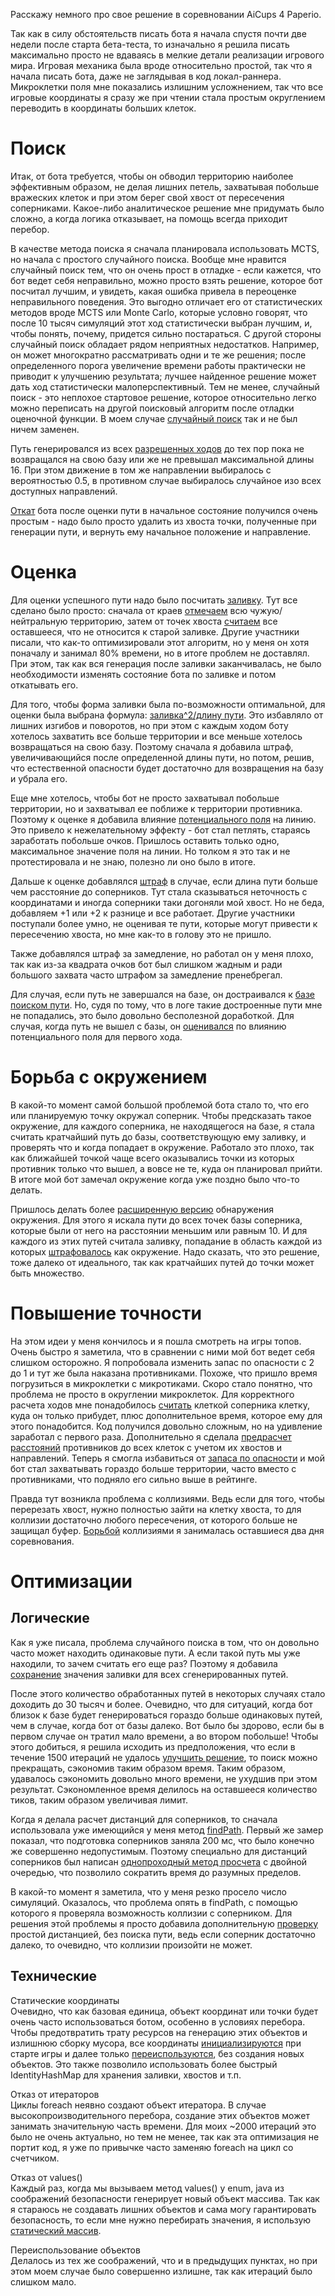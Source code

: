 Расскажу немного про свое решение в соревновании AiCups 4 Paperio.

Так как в силу обстоятельств писать бота я начала спустя почти две недели после старта бета-теста, то изначально я решила писать максимально просто не вдаваясь в мелкие детали реализации игрового мира. Игровая механика была вроде относительно простой, так что я начала писать бота, даже не заглядывая в код локал-раннера. Микроклетки поля мне показались излишним усложнением, так что все игровые координаты я сразу же при чтении стала простым округлением переводить в координаты больших клеток.

<h1>Поиск</h1>
Итак, от бота требуется, чтобы он обводил территорию наиболее эффективным образом, не делая лишних петель, захватывая побольше вражеских клеток и при этом берег свой хвост от пересечения соперниками. Какое-либо аналитическое решение мне придумать было сложно, а когда логика отказывает, на помощь всегда приходит перебор.

В качестве метода поиска я сначала планировала использовать MCTS, но начала с простого случайного поиска. Вообще мне нравится случайный поиск тем, что он очень прост в отладке - если кажется, что бот ведет себя неправильно, можно просто взять решение, которое бот посчитал лучшим, и увидеть, какая ошибка привела в переоценке неправильного поведения. Это выгодно отличает его от статистических методов вроде MCTS или Monte Carlo, которые условно говорят, что после 10 тысяч симуляций этот ход статистически выбран лучшим, и, чтобы понять, почему, придется сильно постараться. С другой стороны случайный поиск обладает рядом неприятных недостатков. Например, он может многократно рассматривать одни и те же решения; после определенного порога увеличение времени работы практически не приводит к улучшению результата; лучшее найденное решение может дать ход статистически малоперспективный. Тем не менее, случайный поиск - это неплохое стартовое решение, которое относительно легко можно переписать на другой поисковый алгоритм после отладки оценочной функции. В моем случае <a href="https://github.com/Oreshnik/paperio/blob/master/src/strategy/Strategy.java#L20">случайный поиск</a> так и не был ничем заменен.

Путь генерировался из всех <a href="https://github.com/Oreshnik/paperio/blob/master/src/strategy/Strategy.java#L671">разрешенных ходов</a> до тех пор пока не возвращался на свою базу или же не превышал максимальной длины 16. При этом движение в том же направлении выбиралось с вероятностью 0.5, в противном случае выбиралось случайное изо всех доступных направлений. 

<a href="https://github.com/Oreshnik/paperio/blob/master/src/strategy/Strategy.java#L662">Откат</a> бота после оценки пути в начальное состояние получился очень простым - надо было просто удалить из хвоста точки, полученные при генерации пути, и вернуть ему начальное положение и направление.

<h1>Оценка</h1>
Для оценки успешного пути надо было посчитать <a href="https://github.com/Oreshnik/paperio/blob/master/src/strategy/Strategy.java#L577">заливку</a>. Тут все сделано было просто: сначала от краев <a href="https://github.com/Oreshnik/paperio/blob/master/src/strategy/Strategy.java#L639">отмечаем</a> всю чужую/нейтральную территорию, затем от точек хвоста <a href="https://github.com/Oreshnik/paperio/blob/master/src/strategy/Strategy.java#L595">считаем</a> все оставшееся, что не относится к старой заливке. Другие участники писали, что как-то оптимизировали этот алгоритм, но у меня он хотя поначалу и занимал 80% времени, но в итоге проблем не доставлял. При этом, так как вся генерация после заливки заканчивалась, не было необходимости изменять состояние бота по заливке и потом откатывать его.

Для того, чтобы форма заливки была по-возможности оптимальной, для оценки была выбрана формула: <a href="https://github.com/Oreshnik/paperio/blob/master/src/strategy/Strategy.java#L392">заливка^2/длину пути</a>. Это избавляло от лишних изгибов и поворотов, но при этом с каждым ходом боту хотелось захватить все больше территории и все меньше хотелось возвращаться на свою базу. Поэтому сначала я добавила штраф, увеличивающийся после определенной длины пути, но потом, решив, что естественной опасности будет достаточно для возвращения на базу и убрала его. 

Еще мне хотелось, чтобы бот не просто захватывал побольше территории, но и захватывал ее поближе к территории противника. Поэтому к оценке я добавила влияние <a href="https://github.com/Oreshnik/paperio/blob/master/src/model/World.java#L127">потенциального поля</a> на линию. Это привело к нежелательному эффекту - бот стал петлять, стараясь заработать побольше очков. Пришлось оставить только одно, максимальное значение поля на линии. Но толком я это так и не протестировала и не знаю, полезно ли оно было в итоге.

Дальше к оценке добавлялся <a href="https://github.com/Oreshnik/paperio/blob/master/src/strategy/Strategy.java#L413">штраф</a> в случае, если длина пути больше чем расстояние до соперников. Тут стала сказываться неточность с координатами и иногда соперники таки догоняли мой хвост. Но не беда, добавляем +1 или +2 к разнице и все работает.
Другие участники поступали более умно, не оценивая те пути, которые могут привести к пересечению хвоста, но мне как-то в голову это не пришло.

Также добавлялся штраф за замедление, но работал он у меня плохо, так как из-за квадрата очков бот был слишком жадным и ради большого захвата часто штрафом за замедление пренебрегал.

Для случая, если путь не завершался на базе, он достраивался к <a href="https://github.com/Oreshnik/paperio/blob/master/src/strategy/Strategy.java#L267">базе поиском пути</a>. Но, судя по тому, что в логе такие достроенные пути мне не попадались, это было довольно бесполезной доработкой.
Для случая, когда путь не вышел с базы, он <a href="https://github.com/Oreshnik/paperio/blob/master/src/strategy/Strategy.java#L387">оценивался</a> по влиянию потенциального поля для первого хода.
<h1>Борьба с окружением</h1>
В какой-то момент самой большой проблемой бота стало то, что его или планируемую точку окружал соперник. Чтобы предсказать такое окружение, для каждого соперника, не находящегося на базе, я стала считать кратчайший путь до базы, соответствующую ему заливку, и проверять что и когда попадает в окружение. Работало это плохо, так как ближайшей точкой чаще всего оказывались точки из которых противник только что вышел, а вовсе не те, куда он планировал прийти. В итоге мой бот замечал окружение когда уже поздно было что-то делать.

Пришлось делать более <a href="https://github.com/Oreshnik/paperio/blob/master/src/strategy/Strategy.java#L103">расширенную версию</a> обнаружения окружения. Для этого я искала пути до всех точек базы соперника, которые были от него на расстоянии меньшим или равным 10. И для каждого из этих путей считала заливку, попадание в область каждой из которых <a href="https://github.com/Oreshnik/paperio/blob/master/src/strategy/Strategy.java#L455">штрафовалось</a> как окружение. Надо сказать, что это решение, тоже далеко от идеального, так как кратчайших путей до точки может быть множество.
<h1>Повышение точности</h1>
На этом идеи у меня кончилось и я пошла смотреть на игры топов. Очень быстро я заметила, что в сравнении с ними мой бот ведет себя слишком осторожно. Я попробовала изменить запас по опасности с 2 до 1 и тут же была наказана противниками. Похоже, что пришло время погрузиться в микроклетки с микротиками. 
Скоро стало понятно, что проблема не просто в округлении микроклеток. Для корректного расчета ходов мне понадобилось <a href="https://github.com/Oreshnik/paperio/blob/master/src/model/World.java#L49">считать</a> клеткой соперника клетку, куда он только прибудет, плюс дополнительное время, которое ему для этого понадобится. Код получился довольно сложным, но на удивление заработал с первого раза. Дополнительно я сделала <a href="https://github.com/Oreshnik/paperio/blob/master/src/strategy/Strategy.java#L133">предрасчет расстояний</a> противников до всех клеток с учетом их хвостов и направлений.
Теперь я смогла избавиться от <a href="https://github.com/Oreshnik/paperio/blob/master/src/model/Constants.java#L8">запаса по опасности</a> и мой бот стал захватывать гораздо больше территории, часто вместо с противниками, что подняло его сильно выше в рейтинге. 

Правда тут возникла проблема с коллизиями. Ведь если для того, чтобы перерезать хвост, нужно полностью зайти на клетку хвоста, то для коллизии достаточно любого пересечения, от которого больше не защищал буфер. <a href="https://github.com/Oreshnik/paperio/blob/master/src/strategy/Strategy.java#L512">Борьбой</a> коллизиями я занималась оставшиеся два дня соревнования.
<h1>Оптимизации</h1>
<h2>Логические</h2>
Как я уже писала, проблема случайного поиска в том, что он довольно часто может находить одинаковые пути. А если такой путь мы уже находили, то зачем считать его еще раз? Поэтому я добавила <a href="https://github.com/Oreshnik/paperio/blob/master/src/strategy/Strategy.java#L578">сохранение</a> значения заливки для всех сгенерированных путей.

После этого количество обработанных путей в некоторых случаях стало доходить до 30 тысяч и более. Очевидно, что для ситуаций, когда бот близок к базе будет генерироваться гораздо больше одинаковых путей, чем в случае, когда бот от базы далеко. Вот было бы здорово, если бы в первом случае он тратил мало времени, а во втором побольше! Чтобы этого добиться, я решила исходить из предположения, что если в течение 1500 итераций не удалось <a href="https://github.com/Oreshnik/paperio/blob/master/src/strategy/Strategy.java#L36">улучшить решение</a>, то поиск можно прекращать, сэкономив таким образом время. Таким образом, удавалось сэкономить довольно много времени, не ухудшив при этом результат. Сэкономленное время делилось на оставшееся количество тиков, таким образом увеличивая лимит.

Когда я делала расчет дистанций для соперников, то сначала использовала уже имеющийся у меня метод <a href="https://github.com/Oreshnik/paperio/blob/master/src/strategy/Strategy.java#L58">findPath</a>. Первый же замер показал, что подготовка соперников заняла 200 мс, что было конечно же совершенно недопустимым. Поэтому специально для дистанций соперников был написан <a href="https://github.com/Oreshnik/paperio/blob/master/src/strategy/Strategy.java#L133">однопроходный метод просчета</a> с двойной очередью, что позволило сократить время до разумных пределов.

В какой-то момент я заметила, что у меня резко просело число симуляций. Оказалось, что проблема опять в findPath, с помощью которого я проверяла возможность коллизии с соперником. Для решения этой проблемы я просто добавила дополнительную <a href="https://github.com/Oreshnik/paperio/blob/master/src/strategy/Strategy.java#L527">проверку</a> простой дистанцией, без поиска пути, ведь если соперник достаточно далеко, то очевидно, что коллизии произойти не может.

<h2>Технические</h2>
Статические координаты<br/>
Очевидно, что как базовая единица, объект координат или точки будет очень часто использоваться ботом, особенно в условиях перебора. Чтобы предотвратить трату ресурсов на генерацию этих объектов и излишнюю сборку мусора, все координаты <a href="https://github.com/Oreshnik/paperio/blob/master/src/model/Point.java#L17">инициализируются</a> при старте игры и далее только <a href="https://github.com/Oreshnik/paperio/blob/master/src/model/Point.java#L33">переиспользуются</a>, без создания новых объектов. Это также позволило использовать более быстрый IdentityHashMap для хранения заливки, хвостов и т.п. 

Отказ от итераторов<br/>
Циклы foreach неявно создают объект итератора. В случае высокопроизводительного перебора, создание этих объектов может занимать значительную часть времени. Для моих ~2000 итераций это было не очень актуально, но тем не менее, так как эта оптимизация не портит код, я уже по привычке часто заменяю foreach на цикл со счетчиком.

Отказ от values()<br/>
Каждый раз, когда мы вызываем метод values() у enum, java из соображений безопасности генерирует новый объект массива. Так как я стараюсь не создавать лишних объектов и сама могу гарантировать безопасность, то если мне нужно перебирать значения, я использую <a href="https://github.com/Oreshnik/paperio/blob/master/src/model/Direction.java#L6">статический массив</a>.

Переиспользование объектов <br/>
Делалось из тех же соображений, что и в предыдущих пунктах, но при этом моем случае было совершенно излишне, так как итераций было слишком мало. 

